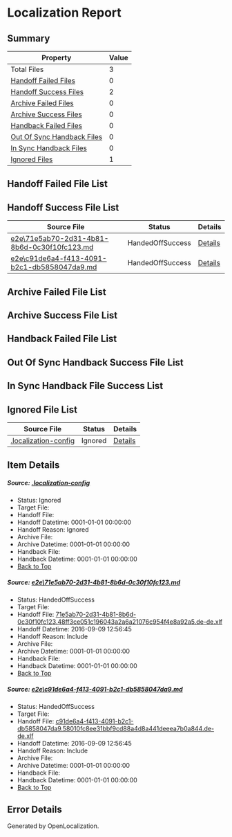 # <a name='report-top'></a> Localization Report

## Summary
 Property | Value 
 -------- | ----- 
 Total Files | 3
[ Handoff Failed Files ](#handoff-failed-list)| 0
[ Handoff Success Files ](#handoff-success-list)| 2
[ Archive Failed Files ](#archive-failed-list)| 0
[ Archive Success Files ](#archive-success-list)| 0
[ Handback Failed Files ](#handback-failed-list)| 0
[ Out Of Sync Handback Files ](#outofsync-handback-success-list)| 0
[ In Sync Handback Files ](#insync-handback-success-list)| 0
[ Ignored Files ](#ignored-list)| 1

## <a name='handoff-failed-list'></a> Handoff Failed File List

## <a name='handoff-success-list'></a> Handoff Success File List
 Source File | Status | Details 
 ----------- | ------ | ------- 
 [e2e\71e5ab70-2d31-4b81-8b6d-0c30f10fc123.md](https://github.com/OpenLocalizationTestOrg/ol-test0/blob/8ae2d1c0912cce7134fa5a40b825c199a1bc2286/e2e/71e5ab70-2d31-4b81-8b6d-0c30f10fc123.md) | HandedOffSuccess | [Details](#ce0e9c63820e7824efb451268963981950e2dbdc1)
 [e2e\c91de6a4-f413-4091-b2c1-db5858047da9.md](https://github.com/OpenLocalizationTestOrg/ol-test0/blob/8ae2d1c0912cce7134fa5a40b825c199a1bc2286/e2e/c91de6a4-f413-4091-b2c1-db5858047da9.md) | HandedOffSuccess | [Details](#1114136bddf71c9f31c7b7c03922a1709c1df1e12)

## <a name='archive-failed-list'></a> Archive Failed File List

## <a name='archive-success-list'></a> Archive Success File List

## <a name='handback-failed-list'></a> Handback Failed File List

## <a name='outofsync-handback-success-list'></a> Out Of Sync Handback Success File List

## <a name='insync-handback-success-list'></a> In Sync Handback File Success List

## <a name='ignored-list'></a> Ignored File List
 Source File | Status | Details 
 ----------- | ------ | ------- 
 [.localization-config](https://github.com/OpenLocalizationTestOrg/ol-test0/blob/8ae2d1c0912cce7134fa5a40b825c199a1bc2286/.localization-config) | Ignored | [Details](#c268a05ecaa7ec85942ed632c29928ee5bd6da8d0)

## Item Details
##### <a name='c268a05ecaa7ec85942ed632c29928ee5bd6da8d0'></a> Source: [.localization-config](https://github.com/OpenLocalizationTestOrg/ol-test0/blob/8ae2d1c0912cce7134fa5a40b825c199a1bc2286/.localization-config)
* Status: Ignored
* Target File: 
* Handoff File: 
* Handoff Datetime: 0001-01-01 00:00:00
* Handoff Reason: Ignored
* Archive File: 
* Archive Datetime: 0001-01-01 00:00:00
* Handback File: 
* Handback Datetime: 0001-01-01 00:00:00
* [Back to Top](#report-top)

##### <a name='ce0e9c63820e7824efb451268963981950e2dbdc1'></a> Source: [e2e\71e5ab70-2d31-4b81-8b6d-0c30f10fc123.md](https://github.com/OpenLocalizationTestOrg/ol-test0/blob/8ae2d1c0912cce7134fa5a40b825c199a1bc2286/e2e/71e5ab70-2d31-4b81-8b6d-0c30f10fc123.md)
* Status: HandedOffSuccess
* Target File: 
* Handoff File: [71e5ab70-2d31-4b81-8b6d-0c30f10fc123.48ff3ce051c196043a2a6a21076c954f4e8a92a5.de-de.xlf](https://github.com/OpenLocalizationTestOrg/ol-test0-handoff/blob/105033bc5b8c70e4b1983ae37b8edcf34cf09378/ol-handoff/OpenLocalizationTestOrg/ol-test0-dede/yuwzho/ht/71e5ab70-2d31-4b81-8b6d-0c30f10fc123.48ff3ce051c196043a2a6a21076c954f4e8a92a5.de-de.xlf)
* Handoff Datetime: 2016-09-09 12:56:45
* Handoff Reason: Include
* Archive File: 
* Archive Datetime: 0001-01-01 00:00:00
* Handback File: 
* Handback Datetime: 0001-01-01 00:00:00
* [Back to Top](#report-top)

##### <a name='1114136bddf71c9f31c7b7c03922a1709c1df1e12'></a> Source: [e2e\c91de6a4-f413-4091-b2c1-db5858047da9.md](https://github.com/OpenLocalizationTestOrg/ol-test0/blob/8ae2d1c0912cce7134fa5a40b825c199a1bc2286/e2e/c91de6a4-f413-4091-b2c1-db5858047da9.md)
* Status: HandedOffSuccess
* Target File: 
* Handoff File: [c91de6a4-f413-4091-b2c1-db5858047da9.58010fc8ee31bbf9cd88a4d8a441deeea7b0a844.de-de.xlf](https://github.com/OpenLocalizationTestOrg/ol-test0-handoff/blob/105033bc5b8c70e4b1983ae37b8edcf34cf09378/ol-handoff/OpenLocalizationTestOrg/ol-test0-dede/yuwzho/ht/c91de6a4-f413-4091-b2c1-db5858047da9.58010fc8ee31bbf9cd88a4d8a441deeea7b0a844.de-de.xlf)
* Handoff Datetime: 2016-09-09 12:56:45
* Handoff Reason: Include
* Archive File: 
* Archive Datetime: 0001-01-01 00:00:00
* Handback File: 
* Handback Datetime: 0001-01-01 00:00:00
* [Back to Top](#report-top)


## Error Details

Generated by OpenLocalization.
